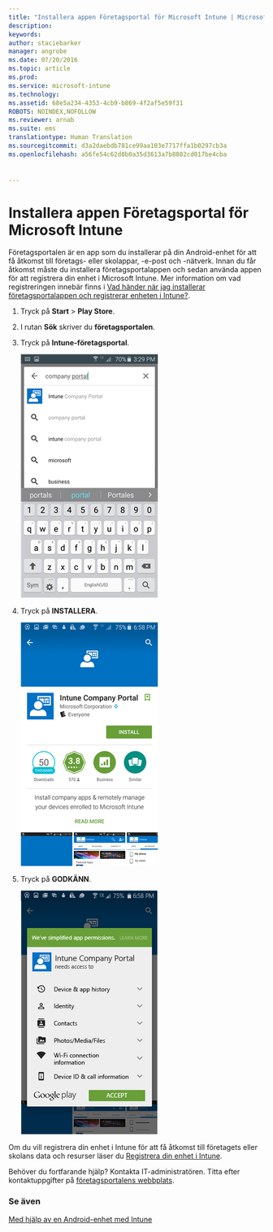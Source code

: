 ```yaml
---
title: "Installera appen Företagsportal för Microsoft Intune | Microsoft Intune"
description: 
keywords: 
author: staciebarker
manager: angrobe
ms.date: 07/20/2016
ms.topic: article
ms.prod: 
ms.service: microsoft-intune
ms.technology: 
ms.assetid: 68e5a234-4353-4cb9-b869-4f2af5e59f31
ROBOTS: NOINDEX,NOFOLLOW
ms.reviewer: arnab
ms.suite: ems
translationtype: Human Translation
ms.sourcegitcommit: d3a2daebdb781ce99aa103e7717ffa1b0297cb3a
ms.openlocfilehash: a56fe54c62d8b0a35d3613a7b8802cd017be4cba


---
```



# Installera appen Företagsportal för Microsoft Intune

Företagsportalen är en app som du installerar på din Android-enhet för att få åtkomst till företags- eller skolappar, -e-post och -nätverk.  Innan du får åtkomst måste du installera företagsportalappen och sedan använda appen för att registrera din enhet i Microsoft Intune. Mer information om vad registreringen innebär finns i [Vad händer när jag installerar företagsportalappen och registrerar enheten i Intune?](what-happens-if-you-install-the-company-portal-app-and-enroll-your-device-in-intune-android.md).

1.  Tryck på **Start** &gt; **Play Store**.

2.  I rutan **Sök** skriver du **företagsportalen**.

3.  Tryck på **Intune-företagsportal**.

    ![android-search-company-portal](./media/and-cpinstall-1-search-cp.png)

4.  Tryck på **INSTALLERA**.

    ![android-install-company-portal](./media/and-cpinstall-2-install.png)

5.  Tryck på **GODKÄNN**.

    ![android-accept-company-portal-terms](./media/and-cpinstall-3-cp-accept.png)

Om du vill registrera din enhet i Intune för att få åtkomst till företagets eller skolans data och resurser läser du [Registrera din enhet i Intune](enroll-your-device-in-Intune-android.md).

Behöver du fortfarande hjälp? Kontakta IT-administratören. Titta efter kontaktuppgifter på [företagsportalens webbplats](http://portal.manage.microsoft.com).

### Se även
[Med hjälp av en Android-enhet med Intune](using-your-android-device-with-intune.md)



<!--HONumber=Aug16_HO4-->


